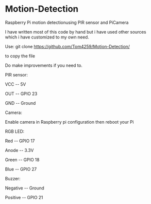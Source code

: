 # Motion-Detection
Raspberry Pi motion detectionusing PIR sensor and PiCamera

I have written most of this code by hand but i have used other sources which i have customized to my own need.

Use: 
git clone https://github.com/Tom4259/Motion-Detection/

to copy the file

Do make improvements if you need to.

PIR sensor:

VCC -- 5V

OUT -- GPIO 23

GND -- Ground


Camera:

Enable camera in Raspberry pi configuration then reboot your Pi

RGB LED:

Red -- GPIO 17

Anode -- 3.3V

Green -- GPIO 18

Blue -- GPIO 27


Buzzer:

Negative -- Ground

Positive -- GPIO 21

